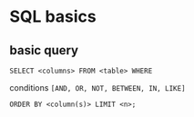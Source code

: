# SQL basics

## basic query

`SELECT <columns> FROM <table> WHERE`

conditions `[AND, OR, NOT, BETWEEN, IN, LIKE]`

`ORDER BY <column(s)> LIMIT <n>;`
